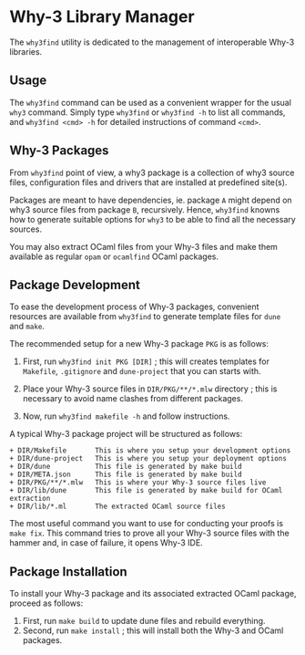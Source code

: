 # Why-3 Library Manager

The `why3find` utility is dedicated to the management of interoperable Why-3
libraries.

## Usage

The `why3find` command can be used as a convenient wrapper for the usual `why3` command.
Simply type `why3find` or `why3find -h` to list all commands, and `why3find <cmd> -h`
for detailed instructions of command `<cmd>`.

## Why-3 Packages

From `why3find` point of view, a why3 package is a collection of why3 source
files, configuration files and drivers that are installed at predefined site(s).

Packages are meant to have dependencies, ie. package `A` might depend on
why3 source files from package `B`, recursively. Hence, `why3find` knowns how to
generate suitable options for `why3` to be able to find all the necessary sources.

You may also extract OCaml files from your Why-3 files and make them available as
regular `opam` or `ocamlfind` OCaml packages.

## Package Development

To ease the development process of Why-3 packages, convenient resources are
available from `why3find` to generate template files for `dune` and `make`.

The recommended setup for a new Why-3 package `PKG` is as follows:

1. First, run `why3find init PKG [DIR]` ; this will creates templates for
   `Makefile`, `.gitignore` and `dune-project` that you can starts with.

2. Place your Why-3 source files in `DIR/PKG/**/*.mlw` directory ; this is
   necessary to avoid name clashes from different packages.

3. Now, run `why3find makefile -h` and follow instructions.

A typical Why-3 package project will be structured as follows:

```
+ DIR/Makefile       This is where you setup your development options
+ DIR/dune-project   This is where you setup your deployment options
+ DIR/dune           This file is generated by make build
+ DIR/META.json      This file is generated by make build
+ DIR/PKG/**/*.mlw   This is where your Why-3 source files live
+ DIR/lib/dune       This file is generated by make build for OCaml extraction
+ DIR/lib/*.ml       The extracted OCaml source files
```

The most useful command you want to use for conducting your proofs is `make
fix`.  This command tries to prove all your Why-3 source files with the hammer
and, in case of failure, it opens Why-3 IDE.

## Package Installation

To install your Why-3 package and its associated extracted OCaml package,
proceed as follows:

1. First, run `make build` to update dune files and rebuild everything.
2. Second, run `make install` ; this will install both the Why-3 and OCaml packages.
